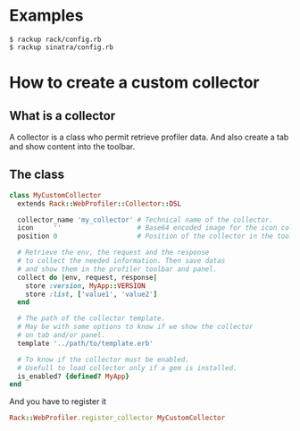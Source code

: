 # Examples

```shell
$ rackup rack/config.rb
$ rackup sinatra/config.rb
```
# How to create a custom collector

## What is a collector

A collector is a class who permit retrieve profiler data. And also create a tab and show content into the toolbar.

## The class

```ruby
class MyCustomCollector
  extends Rack::WebProfiler::Collector::DSL

  collector_name 'my_collector' # Technical name of the collector.
  icon     ''                   # Base64 encoded image for the icon collector.
  position 0                    # Position of the collector in the toolbar.

  # Retrieve the env, the request and the response
  # to collect the needed information. Then save datas
  # and show them in the profiler toolbar and panel.
  collect do |env, request, response|
    store :version, MyApp::VERSION
    store :list, ['value1', 'value2']
  end

  # The path of the collector template.
  # May be with some options to know if we show the collector
  # on tab and/or panel.
  template '../path/to/template.erb'

  # To know if the collector must be enabled.
  # Usefull to load collector only if a gem is installed.
  is_enabled? {defined? MyApp}
end
```

And you have to register it

```ruby
Rack::WebProfiler.register_collector MyCustomCollector
```

